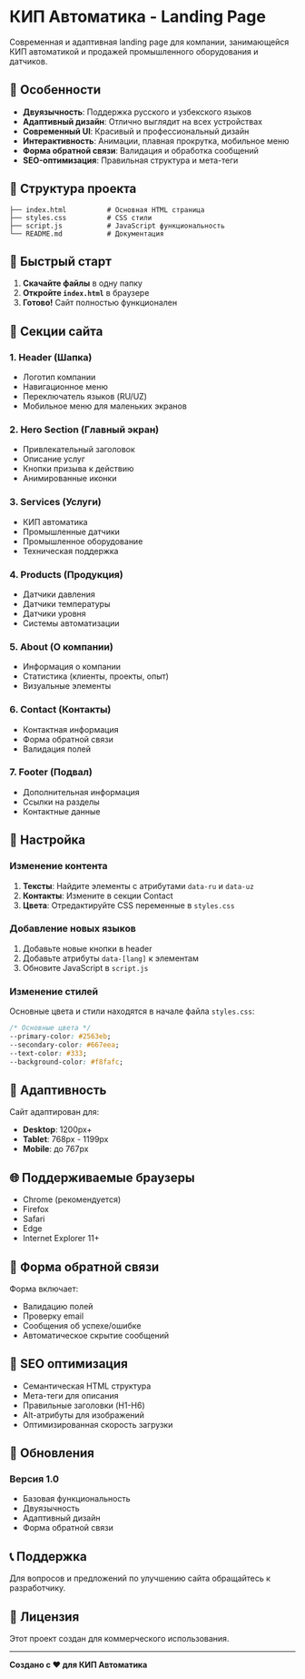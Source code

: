 # КИП Автоматика - Landing Page

Современная и адаптивная landing page для компании, занимающейся КИП автоматикой и продажей промышленного оборудования и датчиков.

## 🌟 Особенности

- **Двуязычность**: Поддержка русского и узбекского языков
- **Адаптивный дизайн**: Отлично выглядит на всех устройствах
- **Современный UI**: Красивый и профессиональный дизайн
- **Интерактивность**: Анимации, плавная прокрутка, мобильное меню
- **Форма обратной связи**: Валидация и обработка сообщений
- **SEO-оптимизация**: Правильная структура и мета-теги

## 📁 Структура проекта

```
├── index.html          # Основная HTML страница
├── styles.css          # CSS стили
├── script.js           # JavaScript функциональность
└── README.md           # Документация
```

## 🚀 Быстрый старт

1. **Скачайте файлы** в одну папку
2. **Откройте `index.html`** в браузере
3. **Готово!** Сайт полностью функционален

## 🎨 Секции сайта

### 1. Header (Шапка)
- Логотип компании
- Навигационное меню
- Переключатель языков (RU/UZ)
- Мобильное меню для маленьких экранов

### 2. Hero Section (Главный экран)
- Привлекательный заголовок
- Описание услуг
- Кнопки призыва к действию
- Анимированные иконки

### 3. Services (Услуги)
- КИП автоматика
- Промышленные датчики
- Промышленное оборудование
- Техническая поддержка

### 4. Products (Продукция)
- Датчики давления
- Датчики температуры
- Датчики уровня
- Системы автоматизации

### 5. About (О компании)
- Информация о компании
- Статистика (клиенты, проекты, опыт)
- Визуальные элементы

### 6. Contact (Контакты)
- Контактная информация
- Форма обратной связи
- Валидация полей

### 7. Footer (Подвал)
- Дополнительная информация
- Ссылки на разделы
- Контактные данные

## 🔧 Настройка

### Изменение контента

1. **Тексты**: Найдите элементы с атрибутами `data-ru` и `data-uz`
2. **Контакты**: Измените в секции Contact
3. **Цвета**: Отредактируйте CSS переменные в `styles.css`

### Добавление новых языков

1. Добавьте новые кнопки в header
2. Добавьте атрибуты `data-[lang]` к элементам
3. Обновите JavaScript в `script.js`

### Изменение стилей

Основные цвета и стили находятся в начале файла `styles.css`:

```css
/* Основные цвета */
--primary-color: #2563eb;
--secondary-color: #667eea;
--text-color: #333;
--background-color: #f8fafc;
```

## 📱 Адаптивность

Сайт адаптирован для:
- **Desktop**: 1200px+
- **Tablet**: 768px - 1199px
- **Mobile**: до 767px

## 🌐 Поддерживаемые браузеры

- Chrome (рекомендуется)
- Firefox
- Safari
- Edge
- Internet Explorer 11+

## 📧 Форма обратной связи

Форма включает:
- Валидацию полей
- Проверку email
- Сообщения об успехе/ошибке
- Автоматическое скрытие сообщений

## 🎯 SEO оптимизация

- Семантическая HTML структура
- Мета-теги для описания
- Правильные заголовки (H1-H6)
- Alt-атрибуты для изображений
- Оптимизированная скорость загрузки

## 🔄 Обновления

### Версия 1.0
- Базовая функциональность
- Двуязычность
- Адаптивный дизайн
- Форма обратной связи

## 📞 Поддержка

Для вопросов и предложений по улучшению сайта обращайтесь к разработчику.

## 📄 Лицензия

Этот проект создан для коммерческого использования.

---

**Создано с ❤️ для КИП Автоматика**